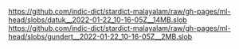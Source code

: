 https://github.com/indic-dict/stardict-malayalam/raw/gh-pages/ml-head/slobs/datuk__2022-01-22_10-16-05Z__14MB.slob  
https://github.com/indic-dict/stardict-malayalam/raw/gh-pages/ml-head/slobs/gundert__2022-01-22_10-16-05Z__2MB.slob  
